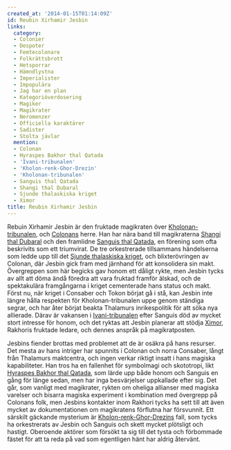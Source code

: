 ```yaml
---
created_at: '2014-01-15T01:14:09Z'
id: Reubin Xirhamir Jesbin
links:
  category:
  - Colonier
  - Despoter
  - Femtecolonare
  - Folkrättsbrott
  - Hetsporrar
  - Hämndlystna
  - Imperialister
  - Impopulära
  - Jag har en plan
  - Kategoriöverdosering
  - Magiker
  - Magikrater
  - Neromenzer
  - Officiella karaktärer
  - Sadister
  - Stolta jävlar
  mention:
  - Colonan
  - Hyraspes Bakhor thal Qatada
  - 'Ivani-tribunalen'
  - 'Kholon-renk-Ghor-Drezin'
  - 'Kholonan-tribunalen'
  - Sanguis thal Qatada
  - Shangi thal Dubaral
  - Sjunde thalaskiska kriget
  - Ximor
title: Reubin Xirhamir Jesbin
---
```


Rebuin Xirhamir Jesbin är den fruktade magikraten över [Kholonan-tribunalen], och [Colonans] herre.
Han har nära band till magikraterna [Shangi thal Dubaral] och den framlidne [Sanguis thal Qatada],
en förening som ofta beskrivits som ett triumvirat. De tre orkestrerade tillsammans händelserna som
ledde upp till det [Sjunde thalaskiska kriget], och blixterövringen av Colonan, där Jesbin gick fram
med järnhand för att konsolidera sin makt. Övergreppen som här begicks gav honom ett dåligt rykte,
men Jesbin tycks av allt att döma ändå föredra att vara fruktad framför älskad, och de spektakulära
framgångarna i kriget cementerade hans status och makt. Först nu, när kriget i Consaber och Tokon
börjat gå i stå, kan Jesbin inte längre hålla respekten för Kholonan-tribunalen uppe genom ständiga
segrar, och har åter börjat beakta Thalamurs inrikespolitik för att söka nya allierade. Därav är
vakansen i [Ivani-tribunalen] efter Sanguis död av mycket stort intresse för honom, och det ryktas
att Jesbin planerar att stödja [Ximor], Rakhoris fruktade ledare, och dennes anspråk på
magikratposten.

Jesbins fiender brottas med problemet att de är osäkra på hans resurser. Det mesta av hans intriger
har spunnits i Colonan och norra Consaber, långt från Thalamurs maktcentra, och ingen verkar riktigt
insatt i hans magiska kapabiliteter. Han tros ha en fallenhet för symbolmagi och skototropi, likt
[Hyraspes Bakhor thal Qatada], som lärde upp både honom och Sanguis en gång för länge sedan, men har
inga besvärjelser uppkallade efter sig. Det går, som vanligt med magikrater, rykten om oheliga
allianser med magiska varelser och bisarra magiska experiment i kombination med övergrepp på
Colonans folk, men Jesbins kontakter inom Rakhori tycks ha sett till att även mycket av
dokumentationen om magikratens förflutna har försvunnit. Ett särskilt gäckande mysterium är
[Kholon-renk-Ghor-Drezins] fall, som tycks ha orkestrerats av Jesbin och Sanguis och skett mycket
plötsligt och hastigt. Oberoende aktörer som försökt ta sig till det tysta och förbommade fästet för
att ta reda på vad som egentligen hänt har aldrig återvänt.

  [Kholonan-tribunalen]: Kholonan-tribunalen
  [Colonans]: Colonan
  [Shangi thal Dubaral]: Shangi_thal_Dubaral
  [Sanguis thal Qatada]: Sanguis_thal_Qatada
  [Sjunde thalaskiska kriget]: Sjunde_thalaskiska_kriget
  [Ivani-tribunalen]: Ivani-tribunalen
  [Ximor]: Ximor
  [Hyraspes Bakhor thal Qatada]: Hyraspes_Bakhor_thal_Qatada
  [Kholon-renk-Ghor-Drezins]: Kholon-renk-Ghor-Drezin
